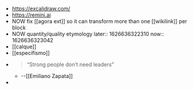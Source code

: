 - https://excalidraw.com/
- https://remini.ai
- NOW fix [[agora ext]] so it can transform more than one [[wikilink]] per block
- NOW quantity/quality etymology
  later:: 1626636322310
  now:: 1626636323042
- [[calque]]
- [[especifismo]]
-
  >“Strong people don’t need leaders”
	- --[[Emiliano Zapata]]
-